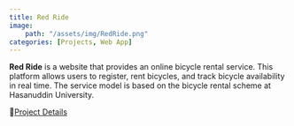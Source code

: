 ```yaml
---
title: Red Ride
image:
    path: "/assets/img/RedRide.png"
categories: [Projects, Web App]
---
```


**Red Ride** is a website that provides an online bicycle rental service. This platform allows users to register, rent bicycles, and track bicycle availability in real time. The service model is based on the bicycle rental scheme at Hasanuddin University.

🔗[Project Details](https://github.com/khalikaa/RedRide)